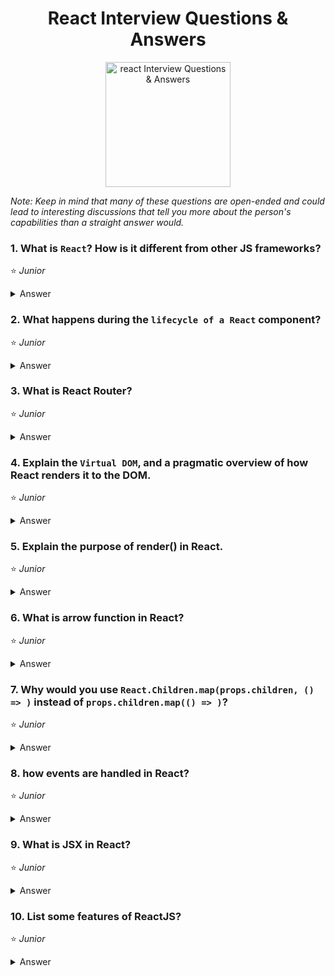 <h1 align="center">
React Interview Questions & Answers
</h1>
<p align="center">
    <img src="https://upload.wikimedia.org/wikipedia/commons/a/a7/React-icon.svg" alt="react Interview Questions & Answers" width="200" height="200"/>
</p>

_Note: Keep in mind that many of these questions are open-ended and could lead to interesting discussions that tell you more about the person's capabilities than a straight answer would._

### 1. What is `React`? How is it different from other JS frameworks?
:star: _Junior_
<details>
    <summary>
        Answer
    </summary>


</details>

### 2.  What happens during the `lifecycle of a React` component?
:star: _Junior_
<details>
    <summary>
        Answer
    </summary>
</details>

### 3. What is React Router?

:star: _Junior_
<details>
    <summary>
        Answer
    </summary>

</details>

### 4. Explain the `Virtual DOM`, and a pragmatic overview of how React renders it to the DOM.
:star: _Junior_
<details>
    <summary>
        Answer
    </summary>

</details>

### 5. Explain the purpose of render() in React.
:star: _Junior_
<details>
    <summary>
        Answer
    </summary>
</details>

### 6. What is arrow function in React?
:star: _Junior_
<details>
    <summary>
        Answer
    </summary>
</details>

### 7. Why would you use `React.Children.map(props.children, () => )` instead of `props.children.map(() => )`?
:star: _Junior_
<details>
    <summary>
        Answer
    </summary>
</details>

### 8. how events are handled in React?
:star: _Junior_
<details>
    <summary>
        Answer
    </summary>
</details>

### 9. What is JSX in React?
:star: _Junior_
<details>
    <summary>
        Answer
    </summary>
</details>

### 10. List some features of ReactJS?
:star: _Junior_
<details>
    <summary>
        Answer
    </summary>
</details>